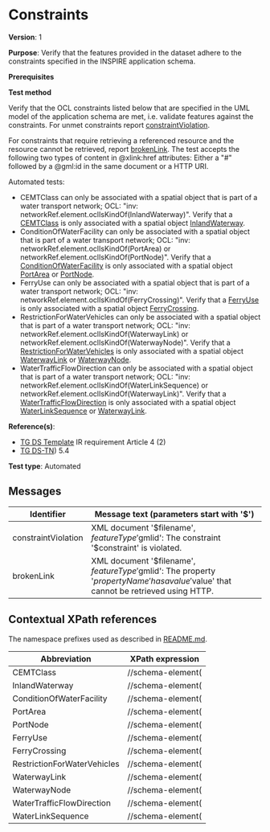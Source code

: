 # Constraints

**Version**: 1

**Purpose**: Verify that the features provided in the dataset adhere to the constraints specified in the INSPIRE application schema.

**Prerequisites**

**Test method**

Verify that the OCL constraints listed below that are specified in the UML model of the application schema are met, i.e. validate features against the constraints. For unmet constraints report [constraintViolation](#constraintViolation). 

For constraints that require retrieving a referenced resource and the resource cannot be retrieved, report [brokenLink](#brokenLink). The test accepts the following two types of content in @xlink:href attributes: Either a "#" followed by a @gml:id in the same document or a HTTP URI.

Automated tests:

* CEMTClass can only be associated with a spatial object that is part of a water transport network; OCL: "inv: networkRef.element.oclIsKindOf(InlandWaterway)". Verify that a [CEMTClass](#CEMTClass) is only associated with a spatial object [InlandWaterway](#InlandWaterway).
* ConditionOfWaterFacility can only be associated with a spatial object that is part of a water transport network; OCL: "inv: networkRef.element.oclIsKindOf(PortArea) or networkRef.element.oclIsKindOf(PortNode)". Verify that a [ConditionOfWaterFacility](#ConditionOfWaterFacility) is only associated with a spatial object [PortArea](#PortArea) or [PortNode](#PortNode).
* FerryUse can only be associated with a spatial object that is part of a water transport network; OCL: "inv: networkRef.element.oclIsKindOf(FerryCrossing)". Verify that a [FerryUse](#FerryUse) is only associated with a spatial object [FerryCrossing](#FerryCrossing).
* RestrictionForWaterVehicles can only be associated with a spatial object that is part of a water transport network; OCL: "inv: networkRef.element.oclIsKindOf(WaterwayLink) or networkRef.element.oclIsKindOf(WaterwayNode)". Verify that a [RestrictionForWaterVehicles](#RestrictionForWaterVehicles) is only associated with a spatial object [WaterwayLink](#WaterwayLink) or [WaterwayNode](#WaterwayNode).
* WaterTrafficFlowDirection can only be associated with a spatial object that is part of a water transport network; OCL: "inv: networkRef.element.oclIsKindOf(WaterLinkSequence) or networkRef.element.oclIsKindOf(WaterwayLink)". Verify that a [WaterTrafficFlowDirection](#WaterTrafficFlowDirection) is only associated with a spatial object [WaterLinkSequence](#WaterLinkSequence) or [WaterwayLink](#WaterwayLink).


**Reference(s)**: 

* [TG DS Template](http://inspire.ec.europa.eu/id/ats/data-tn/3.2/tn-a-as/README#ref_TG_DS_tmpl) IR requirement Article 4 (2)
* [TG DS-TN](http://inspire.ec.europa.eu/id/ats/data-tn/3.2/tn-a-as/README#ref_TG_DS_TN)) 5.4

**Test type**: Automated

## Messages

Identifier  |  Message text (parameters start with '$')
---------------------------------------------------------- | -------------------------------------------------------------------------
constraintViolation <a name="constraintViolation"/>  |  XML document '$filename', $featureType '$gmlid': The constraint '$constraint' is violated.
brokenLink <a name="brokenLink"/>  |  XML document '$filename', $featureType '$gmlid': The property '$propertyName' has a value '$value' that cannot be retrieved using HTTP.

## Contextual XPath references

The namespace prefixes used as described in [README.md](http://inspire.ec.europa.eu/id/ats/data-tn/3.2/tn-a-as/README#namespaces).

Abbreviation                                               |  XPath expression
---------------------------------------------------------- | -------------------------------------------------------------------------
CEMTClass <a name="CEMTClass"></a> 							| 	//schema-element(
InlandWaterway <a name="InlandWaterway"></a> 				| 	//schema-element(
ConditionOfWaterFacility <a name="ConditionOfWaterFacility"></a> | //schema-element(
PortArea <a name="PortArea"></a> 							| 	//schema-element(
PortNode <a name="PortNode"></a> 							| 	//schema-element(
FerryUse <a name="FerryUse"></a> 							| 	//schema-element(
FerryCrossing <a name="FerryCrossing"></a> 					| 	//schema-element(
RestrictionForWaterVehicles <a name="RestrictionForWaterVehicles"></a> | //schema-element(
WaterwayLink <a name="WaterwayLink"></a> 					| 	//schema-element(
WaterwayNode <a name="WaterwayNode"></a> 					| 	//schema-element(
WaterTrafficFlowDirection <a name="WaterTrafficFlowDirection"></a> | //schema-element(
WaterLinkSequence <a name="WaterLinkSequence"></a> 			| 	//schema-element(